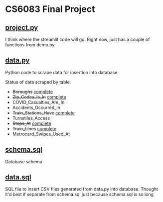 # CS6083 Final Project

## [project.py](src/project.py)
I think where the streamlit code will go. Right now, just has a couple of functions from demo.py.

## [data.py](src/data.py)
Python code to scrape data for insertion into database. 

Status of data scraped by table:

* ~~Boroughs~~ [complete](data/data.sql)
* ~~Zip_Codes_Is_In~~ [complete](data/zip_codes_is_in.csv)
* COVID_Casualties_Are_In
* Accidents_Occurred_In
* ~~Train_Stations_Have~~ [complete](data/train_stations_have.csv)
* Turnstiles_Access
* ~~Stops_At~~ [complete](data/stops_at.csv)
* ~~Train_Lines~~ [complete](data/train_lines.csv)
* Metrocard_Swipes_Used_At

## [schema.sql](data/schema.sql)
Database schema

## [data.sql](data/data.sql)
SQL file to insert CSV files generated from data.py into database. Thought it'd best if 
separate from schema.sql just because schema.sql is so long


    